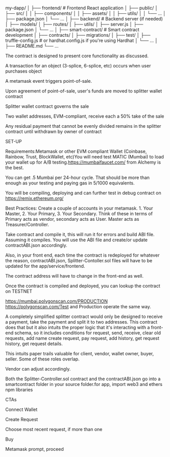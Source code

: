 my-dapp/
│
├── frontend/               # Frontend React application
│   ├── public/
│   ├── src/
│   │   ├── components/
│   │   ├── assets/
│   │   ├── utils/
│   │   └── ...
│   ├── package.json
│   └── ...
│
├── backend/                # Backend server (if needed)
│   ├── models/
│   ├── routes/
│   ├── utils/
│   ├── server.js
│   ├── package.json
│   └── ...
│
├── smart-contract/         # Smart contract development
│   ├── contracts/
│   ├── migrations/
│   ├── test/
│   ├── truffle-config.js   # or hardhat.config.js if you're using Hardhat
│   └── ...
│
├── README.md
└── ...

The contract is designed to present core functionality as discussed. 

A transaction for an object (3-splice, 6-splice, etc) occurs when user purchases object

A metamask event triggers point-of-sale. 

Upon agreement of point-of-sale, user's funds are moved to splitter wallet contract

Splitter wallet contract governs the sale

Two wallet addresses, EVM-compliant, receive each a 50% take of the sale

Any residual payment that cannot be evenly divided remains in the splitter contract until withdrawn by owner of contract

SET-UP

Requirements:Metamask or other EVM compliant Wallet (Coinbase, Rainbow, Trust, BlockWallet, etc)You will need test MATIC (Mumbai) to load your wallet up for A/B testing.https://mumbaifaucet.com/ from Alchemy is the best. 

You can get .5 Mumbai per 24-hour cycle. That should be more than enough as your testing and paying gas in 5/1000 equivalents.

You will be compiling, deploying and can further test in debug contract on https://remix.ethereum.org/

Best Practices: Create a couple of accounts in your metamask. 1. Your Master, 2. Your Primary, 3. Your Secondary. Think of these in terms of Primary acts as vendor, secondary acts as User. Master acts as Treasurer/Controller.

Take contract and compile it, this will run it for errors and build ABI file. Assuming it compiles. You will use the ABI file and create/or update contractABI.json accordingly.

Also, in your front end, each time the contract is redeployed for whatever the reason, contractABI.json, Splitter-Contoller.sol files will have to be updated for the app/service/frontend.

The contract address will have to change in the front-end as well.

Once the contract is compiled and deployed, you can lookup the contract on TESTNET

https://mumbai.polygonscan.com/PRODUCTION
https://polygonscan.com/Test and Production operate the same way.

A completely simplified splitter contract would only be designed to receive a payment, take the payment and split it to two addresses. This contract does that but it also intuits the proper logic that it's interacting with a front-end schema, so it includes conditions for request, send, receive, clear old requests, add name create request, pay request, add history, get request history, get request details.

This intuits paper trails valuable for client, vendor, wallet owner, buyer, seller. Some of these roles overlap. 

Vendor can adjust accordingly. 

Both the Splitter-Controller.sol contract and the contractABI.json go into a smartcontract folder in your source folder.for app, import web3 and ethers npm libraries



CTAs

Connect Wallet

Create Request

Choose most recent request, if more than one

Buy

Metamask prompt, proceed


